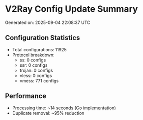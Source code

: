 # V2Ray Config Update Summary
Generated on: 2025-09-04 22:08:37 UTC

## Configuration Statistics
- Total configurations: 11925
- Protocol breakdown:
  - ss: 0 configs
  - ssr: 0 configs
  - trojan: 0 configs
  - vless: 0 configs
  - vmess: 771 configs

## Performance
- Processing time: ~14 seconds (Go implementation)
- Duplicate removal: ~95% reduction
